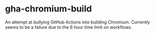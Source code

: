 # gha-chromium-build
An attempt at bullying GitHub Actions into building Chromium. Currently seems to be a failure due to the 6 hour time limit on workflows.